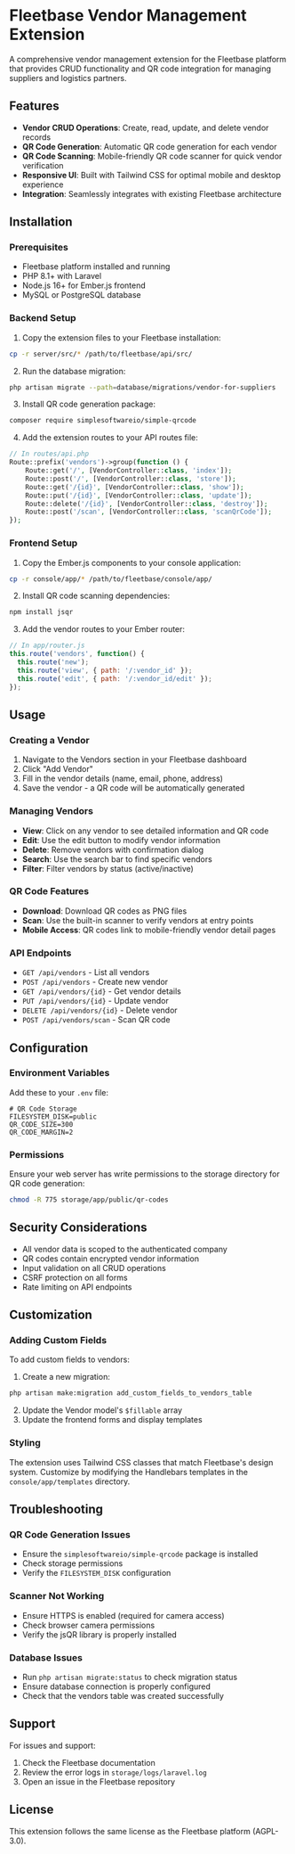 # Fleetbase Vendor Management Extension

A comprehensive vendor management extension for the Fleetbase platform that provides CRUD functionality and QR code integration for managing suppliers and logistics partners.

## Features

- **Vendor CRUD Operations**: Create, read, update, and delete vendor records
- **QR Code Generation**: Automatic QR code generation for each vendor
- **QR Code Scanning**: Mobile-friendly QR code scanner for quick vendor verification
- **Responsive UI**: Built with Tailwind CSS for optimal mobile and desktop experience
- **Integration**: Seamlessly integrates with existing Fleetbase architecture

## Installation

### Prerequisites

- Fleetbase platform installed and running
- PHP 8.1+ with Laravel
- Node.js 16+ for Ember.js frontend
- MySQL or PostgreSQL database

### Backend Setup

1. Copy the extension files to your Fleetbase installation:
```bash
cp -r server/src/* /path/to/fleetbase/api/src/
```

2. Run the database migration:
```bash
php artisan migrate --path=database/migrations/vendor-for-suppliers
```

3. Install QR code generation package:
```bash
composer require simplesoftwareio/simple-qrcode
```

4. Add the extension routes to your API routes file:
```php
// In routes/api.php
Route::prefix('vendors')->group(function () {
    Route::get('/', [VendorController::class, 'index']);
    Route::post('/', [VendorController::class, 'store']);
    Route::get('/{id}', [VendorController::class, 'show']);
    Route::put('/{id}', [VendorController::class, 'update']);
    Route::delete('/{id}', [VendorController::class, 'destroy']);
    Route::post('/scan', [VendorController::class, 'scanQrCode']);
});
```

### Frontend Setup

1. Copy the Ember.js components to your console application:
```bash
cp -r console/app/* /path/to/fleetbase/console/app/
```

2. Install QR code scanning dependencies:
```bash
npm install jsqr
```

3. Add the vendor routes to your Ember router:
```javascript
// In app/router.js
this.route('vendors', function() {
  this.route('new');
  this.route('view', { path: '/:vendor_id' });
  this.route('edit', { path: '/:vendor_id/edit' });
});
```

## Usage

### Creating a Vendor

1. Navigate to the Vendors section in your Fleetbase dashboard
2. Click "Add Vendor"
3. Fill in the vendor details (name, email, phone, address)
4. Save the vendor - a QR code will be automatically generated

### Managing Vendors

- **View**: Click on any vendor to see detailed information and QR code
- **Edit**: Use the edit button to modify vendor information
- **Delete**: Remove vendors with confirmation dialog
- **Search**: Use the search bar to find specific vendors
- **Filter**: Filter vendors by status (active/inactive)

### QR Code Features

- **Download**: Download QR codes as PNG files
- **Scan**: Use the built-in scanner to verify vendors at entry points
- **Mobile Access**: QR codes link to mobile-friendly vendor detail pages

### API Endpoints

- `GET /api/vendors` - List all vendors
- `POST /api/vendors` - Create new vendor
- `GET /api/vendors/{id}` - Get vendor details
- `PUT /api/vendors/{id}` - Update vendor
- `DELETE /api/vendors/{id}` - Delete vendor
- `POST /api/vendors/scan` - Scan QR code

## Configuration

### Environment Variables

Add these to your `.env` file:

```env
# QR Code Storage
FILESYSTEM_DISK=public
QR_CODE_SIZE=300
QR_CODE_MARGIN=2
```

### Permissions

Ensure your web server has write permissions to the storage directory for QR code generation:

```bash
chmod -R 775 storage/app/public/qr-codes
```

## Security Considerations

- All vendor data is scoped to the authenticated company
- QR codes contain encrypted vendor information
- Input validation on all CRUD operations
- CSRF protection on all forms
- Rate limiting on API endpoints

## Customization

### Adding Custom Fields

To add custom fields to vendors:

1. Create a new migration:
```bash
php artisan make:migration add_custom_fields_to_vendors_table
```

2. Update the Vendor model's `$fillable` array
3. Update the frontend forms and display templates

### Styling

The extension uses Tailwind CSS classes that match Fleetbase's design system. Customize by modifying the Handlebars templates in the `console/app/templates` directory.

## Troubleshooting

### QR Code Generation Issues

- Ensure the `simplesoftwareio/simple-qrcode` package is installed
- Check storage permissions
- Verify the `FILESYSTEM_DISK` configuration

### Scanner Not Working

- Ensure HTTPS is enabled (required for camera access)
- Check browser camera permissions
- Verify the jsQR library is properly installed

### Database Issues

- Run `php artisan migrate:status` to check migration status
- Ensure database connection is properly configured
- Check that the vendors table was created successfully

## Support

For issues and support:

1. Check the Fleetbase documentation
2. Review the error logs in `storage/logs/laravel.log`
3. Open an issue in the Fleetbase repository

## License

This extension follows the same license as the Fleetbase platform (AGPL-3.0).
